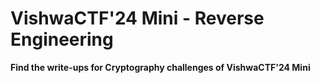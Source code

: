# VishwaCTF'24 Mini - Reverse Engineering

**Find the write-ups for Cryptography challenges of VishwaCTF'24 Mini**
